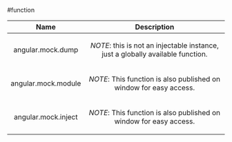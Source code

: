 
#function

| Name | Description |
| :--: | :--: |
| angular.mock.dump | <p><em>NOTE</em>: this is not an injectable instance, just a globally available function.</p>  |
| angular.mock.module | <p><em>NOTE</em>: This function is also published on window for easy access.<br></p>  |
| angular.mock.inject | <p><em>NOTE</em>: This function is also published on window for easy access.<br></p>  |

